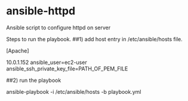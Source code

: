 # ansible-httpd
Ansible script to configure httpd on server

Steps to run the playbook.
##1) add host entry in /etc/ansible/hosts file.

[Apache]

10.0.1.152 ansible_user=ec2-user ansible_ssh_private_key_file=PATH_OF_PEM_FILE

##2) run the playbook

ansible-playbook -i /etc/ansible/hosts -b playbook.yml
